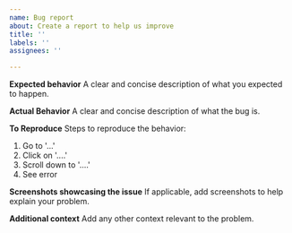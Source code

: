 ```yaml
---
name: Bug report
about: Create a report to help us improve
title: ''
labels: ''
assignees: ''

---
```


**Expected behavior**
A clear and concise description of what you expected to happen.

**Actual Behavior**
A clear and concise description of what the bug is.

**To Reproduce**
Steps to reproduce the behavior:
1. Go to '...'
2. Click on '....'
3. Scroll down to '....'
4. See error

**Screenshots showcasing the issue**
If applicable, add screenshots to help explain your problem.

**Additional context**
Add any other context relevant to the problem.
